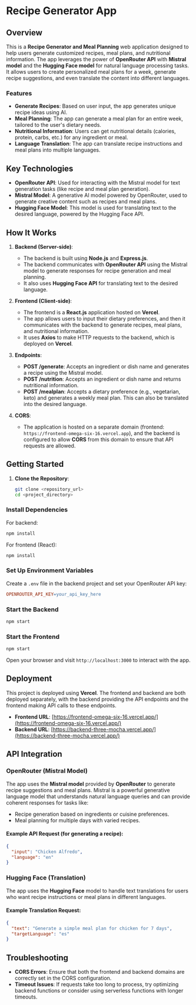 # Recipe Generator App

## Overview

This is a **Recipe Generator and Meal Planning** web application designed to help users generate customized recipes, meal plans, and nutritional information. The app leverages the power of **OpenRouter API** with **Mistral model** and the **Hugging Face model** for natural language processing tasks. It allows users to create personalized meal plans for a week, generate recipe suggestions, and even translate the content into different languages.

### Features
- **Generate Recipes**: Based on user input, the app generates unique recipe ideas using AI.
- **Meal Planning**: The app can generate a meal plan for an entire week, tailored to the user's dietary needs.
- **Nutritional Information**: Users can get nutritional details (calories, protein, carbs, etc.) for any ingredient or meal.
- **Language Translation**: The app can translate recipe instructions and meal plans into multiple languages.

## Key Technologies

- **OpenRouter API**: Used for interacting with the Mistral model for text generation tasks (like recipe and meal plan generation).
- **Mistral Model**: A generative AI model powered by OpenRouter, used to generate creative content such as recipes and meal plans.
- **Hugging Face Model**: This model is used for translating text to the desired language, powered by the Hugging Face API.

## How It Works

1. **Backend (Server-side)**:
   - The backend is built using **Node.js** and **Express.js**.
   - The backend communicates with **OpenRouter API** using the Mistral model to generate responses for recipe generation and meal planning.
   - It also uses **Hugging Face API** for translating text to the desired language.

2. **Frontend (Client-side)**:
   - The frontend is a **React.js** application hosted on **Vercel**.
   - The app allows users to input their dietary preferences, and then it communicates with the backend to generate recipes, meal plans, and nutritional information.
   - It uses **Axios** to make HTTP requests to the backend, which is deployed on **Vercel**.

3. **Endpoints**:
   - **POST /generate**: Accepts an ingredient or dish name and generates a recipe using the Mistral model.
   - **POST /nutrition**: Accepts an ingredient or dish name and returns nutritional information.
   - **POST /mealplan**: Accepts a dietary preference (e.g., vegetarian, keto) and generates a weekly meal plan. This can also be translated into the desired language.

4. **CORS**:
   - The application is hosted on a separate domain (frontend: `https://frontend-omega-six-16.vercel.app`), and the backend is configured to allow **CORS** from this domain to ensure that API requests are allowed.

## Getting Started

1. **Clone the Repository**:
   ```bash
   git clone <repository_url>
   cd <project_directory>

### Install Dependencies

For backend:

```bash
npm install
```

For frontend (React):

```bash
npm install
```

### Set Up Environment Variables

Create a `.env` file in the backend project and set your OpenRouter API key:

```makefile
OPENROUTER_API_KEY=your_api_key_here
```

### Start the Backend

```bash
npm start
```

### Start the Frontend

```bash
npm start
```

Open your browser and visit `http://localhost:3000` to interact with the app.

## Deployment

This project is deployed using **Vercel**. The frontend and backend are both deployed separately, with the backend providing the API endpoints and the frontend making API calls to these endpoints.

- **Frontend URL**: [https://frontend-omega-six-16.vercel.app/](https://frontend-omega-six-16.vercel.app/)
- **Backend URL**: [https://backend-three-mocha.vercel.app/](https://backend-three-mocha.vercel.app/)

## API Integration

### OpenRouter (Mistral Model)

The app uses the **Mistral model** provided by **OpenRouter** to generate recipe suggestions and meal plans. Mistral is a powerful generative language model that understands natural language queries and can provide coherent responses for tasks like:

- Recipe generation based on ingredients or cuisine preferences.
- Meal planning for multiple days with varied recipes.

#### Example API Request (for generating a recipe):

```json
{
  "input": "Chicken Alfredo",
  "language": "en"
}
```

### Hugging Face (Translation)

The app uses the **Hugging Face** model to handle text translations for users who want recipe instructions or meal plans in different languages.

#### Example Translation Request:

```json
{
  "text": "Generate a simple meal plan for chicken for 7 days",
  "targetLanguage": "es"
}
```

## Troubleshooting

- **CORS Errors**: Ensure that both the frontend and backend domains are correctly set in the CORS configuration.
- **Timeout Issues**: If requests take too long to process, try optimizing backend functions or consider using serverless functions with longer timeouts.
